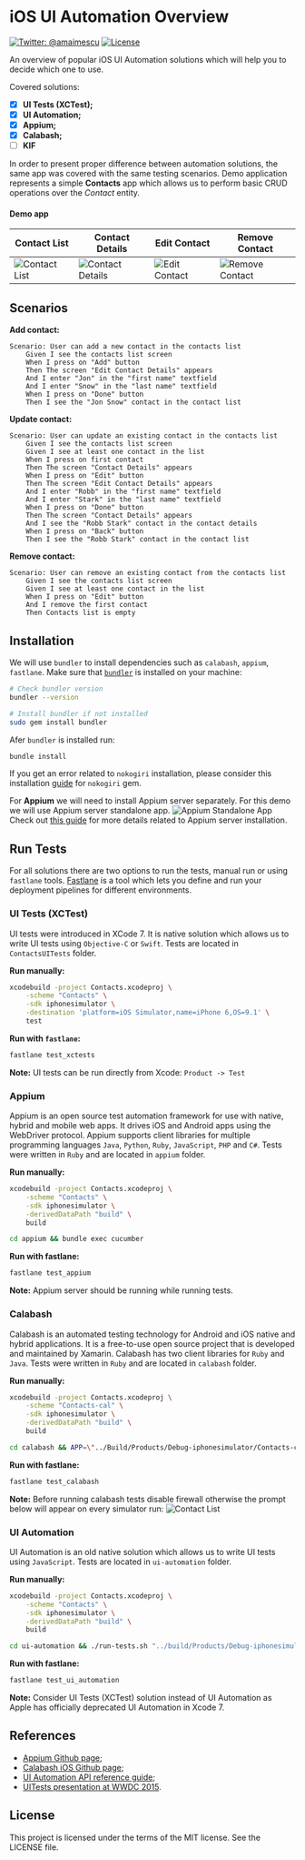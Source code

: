 # iOS UI Automation Overview
[![Twitter: @amaimescu](https://img.shields.io/badge/contact-%40amaimescu-blue.svg)](https://twitter.com/amaimescu)
[![License](https://img.shields.io/badge/license-MIT-green.svg?style=flat)](https://github.com/alexmx/ios-ui-automation-overview/blob/master/LICENSE)

An overview of popular iOS UI Automation solutions which will help you to decide which one to use.

Covered solutions:
* [x] **UI Tests (XCTest);**
* [x] **UI Automation;**
* [x] **Appium;**
* [x] **Calabash;**
* [ ] **KIF**

In order to present proper difference between automation solutions, the same app was covered with the same testing scenarios.
Demo application represents a simple **Contacts** app which allows us to perform basic CRUD operations over the *Contact* entity.

#### Demo app

Contact List | Contact Details | Edit Contact | Remove Contact
------------ | ------------- | ------------- | -------------
![Contact List](/assets/contact-list.png) | ![Contact Details](/assets/contact-details.png) | ![Edit Contact](/assets/contact-edit.png) | ![Remove Contact](/assets/contact-remove.png)

## Scenarios

**Add contact:**

```
Scenario: User can add a new contact in the contacts list
	Given I see the contacts list screen
	When I press on "Add" button
	Then The screen "Edit Contact Details" appears
	And I enter "Jon" in the "first name" textfield
	And I enter "Snow" in the "last name" textfield
	When I press on "Done" button
	Then I see the "Jon Snow" contact in the contact list
```

**Update contact:**

```
Scenario: User can update an existing contact in the contacts list
	Given I see the contacts list screen
	Given I see at least one contact in the list
	When I press on first contact
	Then The screen "Contact Details" appears
	When I press on "Edit" button
	Then The screen "Edit Contact Details" appears
	And I enter "Robb" in the "first name" textfield
	And I enter "Stark" in the "last name" textfield
	When I press on "Done" button
	Then The screen "Contact Details" appears
	And I see the "Robb Stark" contact in the contact details
	When I press on "Back" button
	Then I see the "Robb Stark" contact in the contact list
```

**Remove contact:**

```
Scenario: User can remove an existing contact from the contacts list
	Given I see the contacts list screen
	Given I see at least one contact in the list
	When I press on "Edit" button
	And I remove the first contact
	Then Contacts list is empty
```

## Installation
We will use `bundler` to install dependencies such as `calabash`, `appium`, `fastlane`.
Make sure that [`bundler`](http://bundler.io/) is installed on your machine:

```bash
# Check bundler version
bundler --version

# Install bundler if not installed
sudo gem install bundler
```

Afer `bundler` is installed run:
```bash
bundle install
```
If you get an error related to `nokogiri` installation, please consider this installation [guide](http://www.nokogiri.org/tutorials/installing_nokogiri.html) for `nokogiri` gem.

For **Appium** we will need to install Appium server separately. For this demo we will use Appium server standalone app.
![Appium Standalone App](/assets/appium.png)
Check out [this guide](https://github.com/appium/appium) for more details related to Appium server installation.

## Run Tests

For all solutions there are two options to run the tests, manual run or using `fastlane` tools.
[Fastlane](https://github.com/fastlane/fastlane) is a tool which lets you define and run your deployment pipelines for different environments.

### UI Tests (XCTest)
UI tests were introduced in XCode 7. It is native solution which allows us to write UI tests using `Objective-C` or `Swift`.
Tests are located in `ContactsUITests` folder.

**Run manually:**
```bash
xcodebuild -project Contacts.xcodeproj \
	-scheme "Contacts" \
	-sdk iphonesimulator \
	-destination 'platform=iOS Simulator,name=iPhone 6,OS=9.1' \
	test
```

**Run with `fastlane`:**
```bash
fastlane test_xctests
```
**Note:** UI tests can be run directly from Xcode: `Product -> Test`

### Appium
Appium is an open source test automation framework for use with native, hybrid and mobile web apps. It drives iOS and Android apps using the WebDriver protocol. Appium supports client libraries for multiple programming languages `Java`, `Python`, `Ruby`, `JavaScript`, `PHP` and `C#`. Tests were written in `Ruby` and are located in `appium` folder.

**Run manually:**
```bash
xcodebuild -project Contacts.xcodeproj \
	-scheme "Contacts" \
	-sdk iphonesimulator \
	-derivedDataPath "build" \
	build

cd appium && bundle exec cucumber
```

**Run with fastlane:**
```bash
fastlane test_appium
```
**Note:** Appium server should be running while running tests.

### Calabash
Calabash is an automated testing technology for Android and iOS native and hybrid applications. It is a free-to-use open source project that is developed and maintained by Xamarin. Calabash has two client libraries for `Ruby` and `Java`. Tests were written in `Ruby` and are located in `calabash` folder.

**Run manually:**
```bash
xcodebuild -project Contacts.xcodeproj \
	-scheme "Contacts-cal" \
	-sdk iphonesimulator \
	-derivedDataPath "build" \
	build

cd calabash && APP=\"../Build/Products/Debug-iphonesimulator/Contacts-cal.app\" bundle exec cucumber
```

**Run with fastlane:**
```bash
fastlane test_calabash
```
**Note:** Before running calabash tests disable firewall otherwise the prompt below will appear on every simulator run:
![Contact List](/assets/calabash-firewall.png)

### UI Automation
UI Automation is an old native solution which allows us to write UI tests using `JavaScript`.
Tests are located in `ui-automation` folder.

**Run manually:**
```bash
xcodebuild -project Contacts.xcodeproj \
	-scheme "Contacts" \
	-sdk iphonesimulator \
	-derivedDataPath "build" \
	build

cd ui-automation && ./run-tests.sh "../build/Products/Debug-iphonesimulator/Contacts-test.app" "iPhone 6 (9.1)"
```

**Run with fastlane:**
```bash
fastlane test_ui_automation
```
**Note:** Consider UI Tests (XCTest) solution instead of UI Automation as Apple has officially deprecated UI Automation in Xcode 7.

## References

* [Appium Github page](https://github.com/appium/appium);
* [Calabash iOS Github page](https://github.com/calabash/calabash-ios);
* [UI Automation API reference guide](https://developer.apple.com/library/ios/documentation/DeveloperTools/Reference/UIAutomationRef/);
* [UITests presentation at WWDC 2015](https://developer.apple.com/videos/play/wwdc2015-406/).

## License
This project is licensed under the terms of the MIT license. See the LICENSE file.
